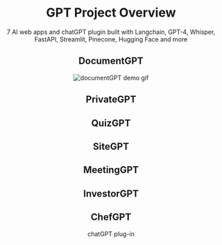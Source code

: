 <div style="text-align: center;" />

# GPT Project Overview
7 AI web apps and chatGPT plugin built with Langchain, GPT-4, Whisper, FastAPI, Streamlit, Pinecone, Hugging Face and more

## DocumentGPT

<img src="https://github.com/shin101/AI-LLM-GPT-project/blob/main/public/images/docGPT.gif?raw=true" alt="documentGPT demo gif" />

## PrivateGPT


## QuizGPT

## SiteGPT

## MeetingGPT

## InvestorGPT

## ChefGPT 
chatGPT plug-in